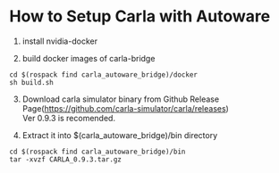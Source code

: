 # How to Setup Carla with Autoware

1. install nvidia-docker

2. build docker images of carla-bridge
```
cd $(rospack find carla_autoware_bridge)/docker
sh build.sh
```

3. Download carla simulator binary from Github Release Page(https://github.com/carla-simulator/carla/releases)  
Ver 0.9.3 is recomended.  

4. Extract it into $(carla_autoware_bridge)/bin directory  

```
cd $(rospack find carla_autoware_bridge)/bin
tar -xvzf CARLA_0.9.3.tar.gz
```